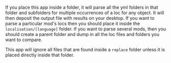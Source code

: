 If you place this app inside a folder, it will parse all the yml folders in that folder and subfolders for multiple occurrences of a loc for any object. It will then deposit the output file with results on your desktop. If you want to parse a particular mod's locs then you should place it inside the `localisation/[language]` folder. If you want to parse several mods, then you should create a parent folder and dump in all the loc files and folders you want to compare.

This app will ignore all files that are found inside a `replace` folder unless it is placed directly inside that folder.
